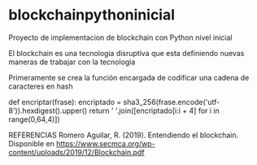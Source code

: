 # blockchainpythoninicial
Proyecto de implementacion de blockchain con Python nivel inicial

El blockchain es una tecnologia disruptiva que esta definiendo nuevas maneras de trabajar con la tecnologia

Primeramente se crea la función encargada de codificar una cadena de caracteres en hash

def encriptar(frase):
    encriptado = sha3_256(frase.encode('utf-8')).hexdigest().upper()
    return ' '.join([encriptado[i:i + 4] for i in range(0,64,4)])


REFERENCIAS
Romero Aguilar, R. (2019). Entendiendo el blockchain. Disponible en
https://www.secmca.org/wp-content/uploads/2019/12/Blockchain.pdf
